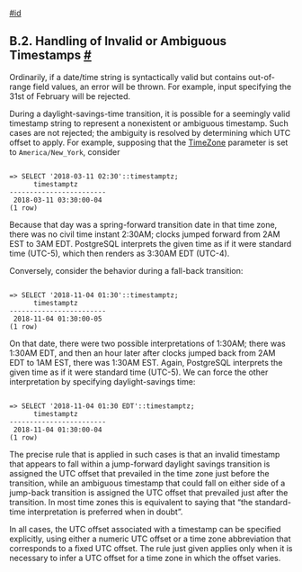 [#id](#DATETIME-INVALID-INPUT)

## B.2. Handling of Invalid or Ambiguous Timestamps [#](#DATETIME-INVALID-INPUT)

Ordinarily, if a date/time string is syntactically valid but contains out-of-range field values, an error will be thrown. For example, input specifying the 31st of February will be rejected.

During a daylight-savings-time transition, it is possible for a seemingly valid timestamp string to represent a nonexistent or ambiguous timestamp. Such cases are not rejected; the ambiguity is resolved by determining which UTC offset to apply. For example, supposing that the [TimeZone](runtime-config-client#GUC-TIMEZONE) parameter is set to `America/New_York`, consider

```

=> SELECT '2018-03-11 02:30'::timestamptz;
      timestamptz
------------------------
 2018-03-11 03:30:00-04
(1 row)
```

Because that day was a spring-forward transition date in that time zone, there was no civil time instant 2:30AM; clocks jumped forward from 2AM EST to 3AM EDT. PostgreSQL interprets the given time as if it were standard time (UTC-5), which then renders as 3:30AM EDT (UTC-4).

Conversely, consider the behavior during a fall-back transition:

```

=> SELECT '2018-11-04 01:30'::timestamptz;
      timestamptz
------------------------
 2018-11-04 01:30:00-05
(1 row)
```

On that date, there were two possible interpretations of 1:30AM; there was 1:30AM EDT, and then an hour later after clocks jumped back from 2AM EDT to 1AM EST, there was 1:30AM EST. Again, PostgreSQL interprets the given time as if it were standard time (UTC-5). We can force the other interpretation by specifying daylight-savings time:

```

=> SELECT '2018-11-04 01:30 EDT'::timestamptz;
      timestamptz
------------------------
 2018-11-04 01:30:00-04
(1 row)
```

The precise rule that is applied in such cases is that an invalid timestamp that appears to fall within a jump-forward daylight savings transition is assigned the UTC offset that prevailed in the time zone just before the transition, while an ambiguous timestamp that could fall on either side of a jump-back transition is assigned the UTC offset that prevailed just after the transition. In most time zones this is equivalent to saying that “the standard-time interpretation is preferred when in doubt”.

In all cases, the UTC offset associated with a timestamp can be specified explicitly, using either a numeric UTC offset or a time zone abbreviation that corresponds to a fixed UTC offset. The rule just given applies only when it is necessary to infer a UTC offset for a time zone in which the offset varies.
